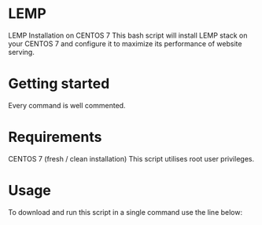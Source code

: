 # LEMP
LEMP Installation on CENTOS 7
This bash script will install LEMP stack on your CENTOS 7 and configure it to maximize its performance of website serving.

# Getting started
Every command is well commented.

# Requirements
CENTOS 7 (fresh / clean installation)
This script utilises root user privileges.

# Usage
To download and run this script in a single command use the line below:

